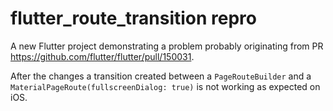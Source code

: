 # flutter_route_transition repro

A new Flutter project demonstrating a problem probably originating from PR https://github.com/flutter/flutter/pull/150031.

After the changes a transition created between a `PageRouteBuilder` and a `MaterialPageRoute(fullscreenDialog: true)` is not working as expected on iOS.
